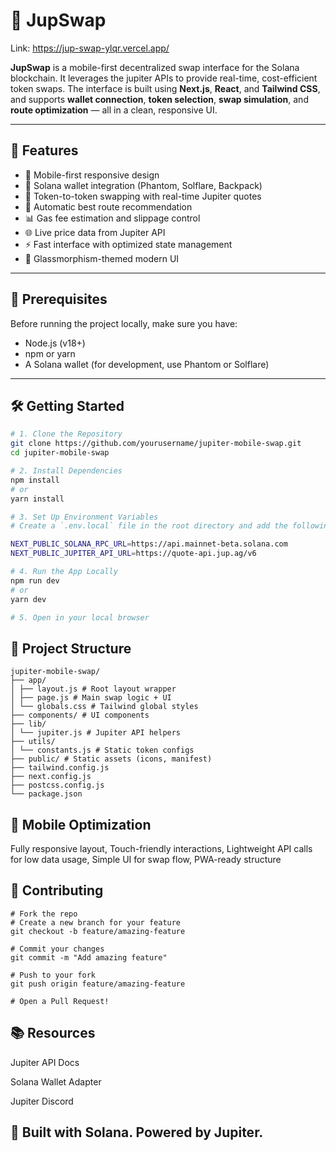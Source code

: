 # 🔁 JupSwap

Link: https://jup-swap-ylqr.vercel.app/

**JupSwap** is a mobile-first decentralized swap interface for the Solana blockchain. It leverages the jupiter APIs to provide real-time, cost-efficient token swaps. The interface is built using **Next.js**, **React**, and **Tailwind CSS**, and supports **wallet connection**, **token selection**, **swap simulation**, and **route optimization** — all in a clean, responsive UI.

---

## 🚀 Features

- 📱 Mobile-first responsive design  
- 🔗 Solana wallet integration (Phantom, Solflare, Backpack)  
- 💱 Token-to-token swapping with real-time Jupiter quotes  
- 🎯 Automatic best route recommendation  
- 📊 Gas fee estimation and slippage control  
- 🌐 Live price data from Jupiter API  
- ⚡ Fast interface with optimized state management  
- 🌈 Glassmorphism-themed modern UI  

---

## 🧰 Prerequisites

Before running the project locally, make sure you have:

- Node.js (v18+)
- npm or yarn
- A Solana wallet (for development, use Phantom or Solflare)

---

## 🛠️ Getting Started

```bash
# 1. Clone the Repository
git clone https://github.com/yourusername/jupiter-mobile-swap.git
cd jupiter-mobile-swap

# 2. Install Dependencies
npm install
# or
yarn install

# 3. Set Up Environment Variables
# Create a `.env.local` file in the root directory and add the following:

NEXT_PUBLIC_SOLANA_RPC_URL=https://api.mainnet-beta.solana.com
NEXT_PUBLIC_JUPITER_API_URL=https://quote-api.jup.ag/v6

# 4. Run the App Locally
npm run dev
# or
yarn dev

# 5. Open in your local browser
```
## 📁 Project Structure
```
jupiter-mobile-swap/
├── app/
│ ├── layout.js # Root layout wrapper
│ ├── page.js # Main swap logic + UI
│ └── globals.css # Tailwind global styles
├── components/ # UI components
├── lib/
│ └── jupiter.js # Jupiter API helpers
├── utils/
│ └── constants.js # Static token configs
├── public/ # Static assets (icons, manifest)
├── tailwind.config.js
├── next.config.js
├── postcss.config.js
└── package.json
```

## 📱 Mobile Optimization

Fully responsive layout, Touch-friendly interactions, Lightweight API calls for low data usage, Simple UI for swap flow, PWA-ready structure

## 🤝 Contributing
```
# Fork the repo
# Create a new branch for your feature
git checkout -b feature/amazing-feature

# Commit your changes
git commit -m "Add amazing feature"

# Push to your fork
git push origin feature/amazing-feature

# Open a Pull Request!
```

## 📚 Resources

Jupiter API Docs

Solana Wallet Adapter

Jupiter Discord


## 💙 Built with Solana. Powered by Jupiter.


